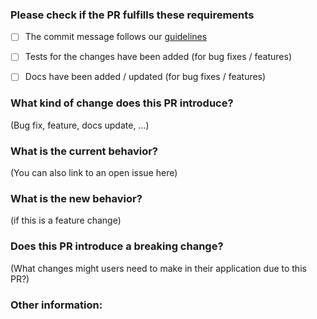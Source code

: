 ### Please check if the PR fulfills these requirements
- [ ] The commit message follows our [guidelines](https://github.com/neo-technology/relate/blob/master/CONTRIBUTING.md)
- [ ] Tests for the changes have been added (for bug fixes / features)
- [ ] Docs have been added / updated (for bug fixes / features)


### What kind of change does this PR introduce?
(Bug fix, feature, docs update, ...)


### What is the current behavior?
(You can also link to an open issue here)


### What is the new behavior?
(if this is a feature change)


### Does this PR introduce a breaking change?
(What changes might users need to make in their application due to this PR?)


### Other information:
